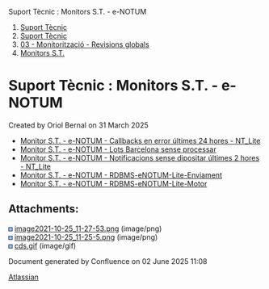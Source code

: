 Suport Tècnic : Monitors S.T. - e-NOTUM  

1.  [Suport Tècnic](index.html)
2.  [Suport Tècnic](13893782.html)
3.  [03 - Monitorització - Revisions globals](26313327.html)
4.  [Monitors S.T.](Monitors-S.T._41522177.html)

Suport Tècnic : Monitors S.T. - e-NOTUM
=======================================

Created by Oriol Bernal on 31 March 2025

*   [Monitor S.T. - e-NOTUM - Callbacks en error últimes 24 hores - NT\_Lite](/pages/viewpage.action?pageId=39911565 "Monitor S.T. - e-NOTUM - Callbacks en error últimes 24 hores - NT_Lite")
*   [Monitor S.T. - e-NOTUM - Lots Barcelona sense processar](/display/SII/Monitor+S.T.+-+e-NOTUM+-+Lots+Barcelona+sense+processar "Monitor S.T. - e-NOTUM - Lots Barcelona sense processar")
*   [Monitor S.T. - e-NOTUM - Notificacions sense dipositar últimes 2 hores - NT\_Lite](/pages/viewpage.action?pageId=39911554 "Monitor S.T. - e-NOTUM - Notificacions sense dipositar últimes 2 hores - NT_Lite")
*   [Monitor S.T. - e-NOTUM - RDBMS-eNOTUM-Lite-Enviament](/display/SII/Monitor+S.T.+-+e-NOTUM+-+RDBMS-eNOTUM-Lite-Enviament "Monitor S.T. - e-NOTUM - RDBMS-eNOTUM-Lite-Enviament")
*   [Monitor S.T. - e-NOTUM - RDBMS-eNOTUM-Lite-Motor](/display/SII/Monitor+S.T.+-+e-NOTUM+-+RDBMS-eNOTUM-Lite-Motor "Monitor S.T. - e-NOTUM - RDBMS-eNOTUM-Lite-Motor")

Attachments:
------------

![](images/icons/bullet_blue.gif) [image2021-10-25\_11-27-53.png](attachments/128647222/128647223.png) (image/png)  
![](images/icons/bullet_blue.gif) [image2021-10-25\_11-25-5.png](attachments/128647222/128647224.png) (image/png)  
![](images/icons/bullet_blue.gif) [cds.gif](attachments/128647222/128647225.gif) (image/gif)  

Document generated by Confluence on 02 June 2025 11:08

[Atlassian](http://www.atlassian.com/)